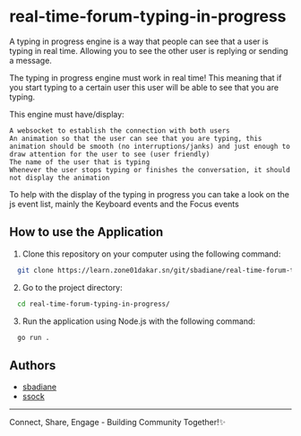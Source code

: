 # real-time-forum-typing-in-progress

A typing in progress engine is a way that people can see that a user is typing in real time. Allowing you to see the other user is replying or sending a message.

The typing in progress engine must work in real time! This meaning that if you start typing to a certain user this user will be able to see that you are typing.

This engine must have/display:

    A websocket to establish the connection with both users
    An animation so that the user can see that you are typing, this animation should be smooth (no interruptions/janks) and just enough to draw attention for the user to see (user friendly)
    The name of the user that is typing
    Whenever the user stops typing or finishes the conversation, it should not display the animation

To help with the display of the typing in progress you can take a look on the js event list, mainly the Keyboard events and the Focus events

## How to use the Application

1. Clone this repository on your computer using the following command:
```bash
  git clone https://learn.zone01dakar.sn/git/sbadiane/real-time-forum-typing-in-progress.git
```

2. Go to the project directory:
```bash
  cd real-time-forum-typing-in-progress/
```

3. Run the application using Node.js with the following command:
```bash
  go run .
```


## Authors

* [sbadiane](https://learn.zone01dakar.sn/git/sbadiane)
* [ssock](https://learn.zone01dakar.sn/git/ssock)


---

Connect, Share, Engage - Building Community Together!✨
